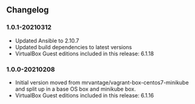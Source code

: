 ## Changelog

### 1.0.1-20210312
* Updated Ansible to 2.10.7
* Updated build dependencies to latest versions
* VirtualBox Guest editions included in this release: 6.1.18

### 1.0.0-20210208
* Initial version moved from mrvantage/vagrant-box-centos7-minikube and split up in a base OS box and minikube box.
* VirtualBox Guest editions included in this release: 6.1.16